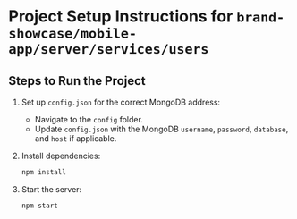 # Project Setup Instructions for `brand-showcase/mobile-app/server/services/users`

## Steps to Run the Project

1. Set up `config.json` for the correct MongoDB address:
   - Navigate to the `config` folder.
   - Update `config.json` with the MongoDB `username`, `password`, `database`, and `host` if applicable.

2. Install dependencies:
   ```bash
   npm install
3. Start the server:
   ```bash
   npm start 